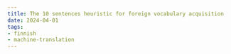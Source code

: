 ```yaml
---
title: The 10 sentences heuristic for foreign vocabulary acquisition
date: 2024-04-01
tags: 
- finnish
- machine-translation
---
```


